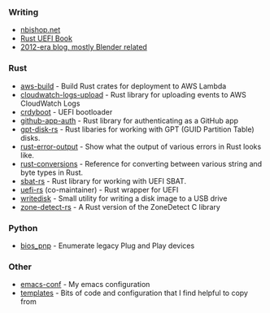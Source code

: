 ### Writing
- [nbishop.net](https://nbishop.net)
- [Rust UEFI Book](https://rust-osdev.com/uefi-book)
- [2012-era blog, mostly Blender related](http://nicholasbishop.net)

### Rust
- [aws-build](https://github.com/nicholasbishop/aws-build) - Build Rust crates for deployment to AWS Lambda
- [cloudwatch-logs-upload](https://github.com/nicholasbishop/cloudwatch-logs-upload) - Rust library for uploading events to AWS CloudWatch Logs
- [crdyboot](https://chromium.googlesource.com/chromiumos/platform/crdyboot/+/HEAD) - UEFI bootloader
- [github-app-auth](https://github.com/nicholasbishop/github-app-auth) - Rust library for authenticating as a GitHub app
- [gpt-disk-rs](https://github.com/google/gpt-disk-rs) - Rust libaries for working with GPT (GUID Partition Table) disks.
- [rust-error-output](https://nicholasbishop.github.io/rust-error-output) - Show what the output of various errors in Rust looks like.
- [rust-conversions](https://nicholasbishop.github.io/rust-conversions) - Reference for converting between various string and byte types in Rust.
- [sbat-rs](https://github.com/google/sbat-rs) - Rust library for working with UEFI SBAT.
- [uefi-rs](https://github.com/rust-osdev/uefi-rs) (co-maintainer) - Rust wrapper for UEFI
- [writedisk](https://github.com/nicholasbishop/writedisk) - Small utility for writing a disk image to a USB drive
- [zone-detect-rs](https://github.com/nicholasbishop/zone-detect-rs) - A Rust version of the ZoneDetect C library

### Python
- [bios_pnp](https://github.com/nicholasbishop/bios_pnp) - Enumerate legacy Plug and Play devices

### Other
- [emacs-conf](https://github.com/nicholasbishop/emacs-conf) - My emacs configuration
- [templates](https://github.com/nicholasbishop/templates) - Bits of code and configuration that I find helpful to copy from
